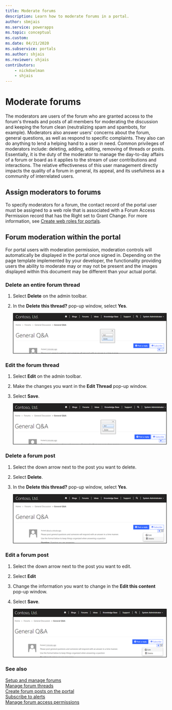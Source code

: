 ```yaml
---
title: Moderate forums
description: Learn how to moderate forums in a portal.
author: sbmjais
ms.service: powerapps
ms.topic: conceptual
ms.custom: 
ms.date: 04/21/2020
ms.subservice: portals
ms.author: shjais
ms.reviewer: shjais
contributors:
    - nickdoelman
    - shjais
---
```


# Moderate forums

The moderators are users of the forum who are granted access to the forum's threads and posts of all members for moderating the discussion and keeping the forum clean (neutralizing spam and spambots, for example). Moderators also answer users' concerns about the forum, general questions, as well as respond to specific complaints. They also can do anything to lend a helping hand to a user in need. Common privileges of moderators include: deleting, adding, editing, removing of threads or posts. Essentially, it is the duty of the moderator to manage the day-to-day affairs of a forum or board as it applies to the stream of user contributions and interactions. The relative effectiveness of this user management directly impacts the quality of a forum in general, its appeal, and its usefulness as a community of interrelated users.

## Assign moderators to forums

To specify moderators for a forum, the contact record of the portal user must be assigned to a web role that is associated with a Forum Access Permission record that has the Right set to Grant Change. For more information, see [Create web roles for portals](../configure/create-web-roles.md).  

## Forum moderation within the portal

For portal users with moderation permission, moderation controls will automatically be displayed in the portal once signed in. Depending on the page template implemented by your developer, the functionality providing users the ability to moderate may or may not be present and the images displayed within this document may be different than your actual portal.

### Delete an entire forum thread

1. Select **Delete** on the admin toolbar.

2. In the **Delete this thread?** pop-up window, select **Yes**.

    ![Delete a forum thread.](media/delete-forum-thread.png "Delete a forum thread")  

### Edit the forum thread

1. Select **Edit** on the admin toolbar.

2. Make the changes you want in the **Edit Thread** pop-up window.

3. Select **Save**.

    ![Edit a forum thread.](media/edit-forum-thread.png "Edit a forum thread")

### Delete a forum post

1. Select the down arrow next to the post you want to delete.

2. Select **Delete**.

3. In the **Delete this thread?** pop-up window, select **Yes**.

    ![Delete a forum post.](media/delete-forum-post.png "Delete a forum post")  

### Edit a forum post

1. Select the down arrow next to the post you want to edit.

2. Select **Edit**

3. Change the information you want to change in the **Edit this content** pop-up window.

4. Select **Save**.

    ![Edit a forum post.](media/edit-forum-post.png "Edit a forum post")

### See also

[Setup and manage forums](setup-manage-forums.md)  
[Manage forum threads](manage-forum-threads.md)  
[Create forum posts on the portal](create-forum-posts.md)  
[Subscribe to alerts](subscribe-alerts.md)<br>
[Manage forum access permissions](forum-access-permission.md)

